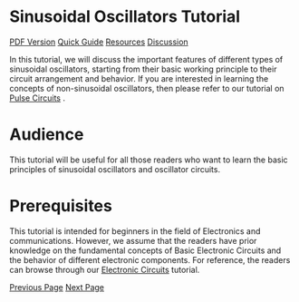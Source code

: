 # Sinusoidal Oscillators Tutorial
[PDF Version](../sinusoidal_oscillators/sinusoidal_oscillators_pdf_version.md)
[Quick Guide](../sinusoidal_oscillators/sinusoidal_oscillators_quick_guide.md)
[Resources](../sinusoidal_oscillators/sinusoidal_oscillators_useful_resources.md)
[Discussion](../sinusoidal_oscillators/sinusoidal_oscillators_discussion.md)

In this tutorial, we will discuss the important features of different types of sinusoidal oscillators, starting from their basic working principle to their circuit arrangement and behavior. If you are interested in learning the concepts of non-sinusoidal oscillators, then please refer to our tutorial on [Pulse Circuits](/pulse_circuits/index.htm) .

# Audience
This tutorial will be useful for all those readers who want to learn the basic principles of sinusoidal oscillators and oscillator circuits.

# Prerequisites
This tutorial is intended for beginners in the field of Electronics and communications. However, we assume that the readers have prior knowledge on the fundamental concepts of Basic Electronic Circuits and the behavior of different electronic components. For reference, the readers can browse through our [Electronic Circuits](/electronic_circuits/index.htm)  tutorial.


[Previous Page](../sinusoidal_oscillators/index.md) [Next Page](../sinusoidal_oscillators/sinusoidal_oscillators_introduction.md) 
